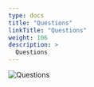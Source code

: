 ```yaml
---
type: docs
title: "Questions"
linkTitle: "Questions"
weight: 106
description: >
  Questions
---
```


![Questions](/images/bootcamp-slides/microservices-bootcamp/Slide106.PNG)
